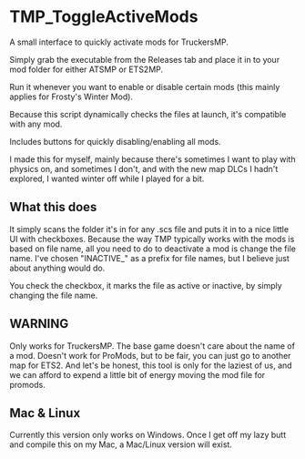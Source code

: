 # TMP_ToggleActiveMods
A small interface to quickly activate mods for TruckersMP. 

Simply grab the executable from the Releases tab and place it in to your mod folder for either ATSMP or ETS2MP.

Run it whenever you want to enable or disable certain mods (this mainly applies for Frosty's Winter Mod). 

Because this script dynamically checks the files at launch, it's compatible with any mod. 

Includes buttons for quickly disabling/enabling all mods. 

I made this for myself, mainly because there's sometimes I want to play with physics on, and sometimes I don't, 
and with the new map DLCs I hadn't explored, I wanted winter off while I played for a bit. 

## What this does
It simply scans the folder it's in for any .scs file and puts it in to a nice little UI with checkboxes. 
Because the way TMP typically works with the mods is based on file name, all you need to do to deactivate a mod is 
change the file name. I've chosen "INACTIVE_" as a prefix for file names, but I believe just about anything would do. 

You check the checkbox, it marks the file as active or inactive, by simply changing the file name. 

## WARNING
Only works for TruckersMP. The base game doesn't care about the name of a mod. Doesn't work for ProMods, but to be fair, 
you can just go to another map for ETS2. And let's be honest, this tool is only for the laziest of us, and we can afford to expend
a little bit of energy moving the mod file for promods. 

## Mac & Linux
Currently this version only works on Windows. Once I get off my lazy butt and compile this on my Mac, a Mac/Linux version will exist. 
 
